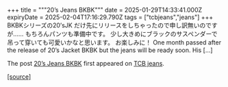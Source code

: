 +++
title = """20’s Jeans BKBK"""
date = 2025-01-29T14:33:41.000Z
expiryDate = 2025-02-04T17:16:29.790Z
tags = ["tcbjeans","jeans"]
+++
BKBKシリーズの20’sJK だけ先にリリースをしちゃったので申し訳無いのですが…… もちろんパンツも準備中です。 少し大きめにブラックのサスペンダーで吊って穿いても可愛いかなと思います。 お楽しみに！ One month passed after the release of 20’s Jacket BKBK but the jeans will be ready soon. His \[…\]

The post [20’s Jeans BKBK](http://tcbjeans.com/2025/01/29/51035) first appeared on [TCB jeans](http://tcbjeans.com).

[[source]](http://tcbjeans.com/2025/01/29/51035)
